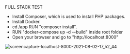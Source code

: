 FULL STACK TEST

- Install Composer, which is used to install PHP packages.
- Install Docker.
- cd /app RUN "composer install".
- RUN "docker-compose up -d --build" inside root folder
- Open your browser and go to "http://localhost:8000"

![screencapture-localhost-8000-2021-08-02-17_52_44](https://user-images.githubusercontent.com/30109956/127850695-06fac80c-d9d8-427a-9f45-a5a87b857dc2.png)
